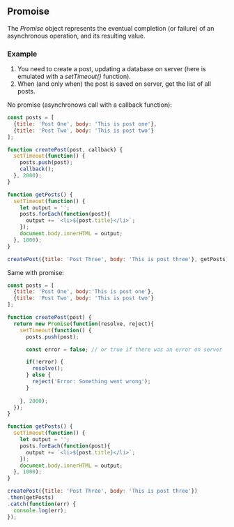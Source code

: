 ## Promoise
The *Promise* object represents the eventual completion (or failure) of an asynchronous operation, and its resulting value.

### Example
1. You need to create a post, updating a database on server (here is emulated with a *setTimeout()* function).
2. When (and only when) the post is saved on server, get the list of all posts.

No promise (asynchronows call with a callback function):
```javascript
const posts = [
  {title: 'Post One', body: 'This is post one'},
  {title: 'Post Two', body: 'This is post two'}
];

function createPost(post, callback) {
  setTimeout(function() {
    posts.push(post);
    callback();
  }, 2000);
}

function getPosts() {
  setTimeout(function() {
    let output = '';
    posts.forEach(function(post){
      output += `<li>${post.title}</li>`;
    });
    document.body.innerHTML = output;
  }, 1000);
}

createPost({title: 'Post Three', body: 'This is post three'}, getPosts);
```
Same with promise:
```javascript
const posts = [
  {title: 'Post One', body:'This is post one'},
  {title: 'Post Two', body: 'This is post two'}
];

function createPost(post) {
  return new Promise(function(resolve, reject){
    setTimeout(function() {
      posts.push(post);

      const error = false; // or true if there was an error on server

      if(!error) {
        resolve();
      } else {
        reject('Error: Something went wrong');
      }
      
    }, 2000);
  });
}

function getPosts() {
  setTimeout(function() {
    let output = '';
    posts.forEach(function(post){
      output += `<li>${post.title}</li>`;
    });
    document.body.innerHTML = output;
  }, 1000);
}

createPost({title: 'Post Three', body: 'This is post three'})
.then(getPosts)
.catch(function(err) {
  console.log(err);
});
```
